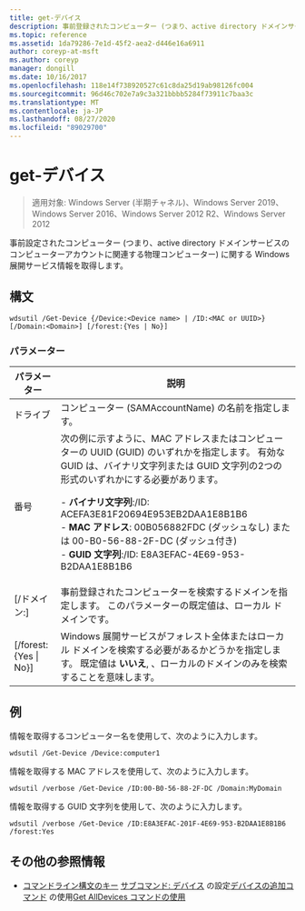 ```yaml
---
title: get-デバイス
description: 事前登録されたコンピューター (つまり、active directory ドメインサービスのコンピューターアカウントに適用された物理コンピューター) に関する Windows 展開サービス情報を取得する、デバイスの参照記事。
ms.topic: reference
ms.assetid: 1da79286-7e1d-45f2-aea2-d446e16a6911
author: coreyp-at-msft
ms.author: coreyp
manager: dongill
ms.date: 10/16/2017
ms.openlocfilehash: 118e14f738920527c61c8da25d19ab98126fc004
ms.sourcegitcommit: 96d46c702e7a9c3a321bbbb5284f73911c7baa3c
ms.translationtype: MT
ms.contentlocale: ja-JP
ms.lasthandoff: 08/27/2020
ms.locfileid: "89029700"
---
```

# <a name="get-device"></a>get-デバイス

> 適用対象: Windows Server (半期チャネル)、Windows Server 2019、Windows Server 2016、Windows Server 2012 R2、Windows Server 2012

事前設定されたコンピューター (つまり、active directory ドメインサービスのコンピューターアカウントに関連する物理コンピューター) に関する Windows 展開サービス情報を取得します。

## <a name="syntax"></a>構文
```
wdsutil /Get-Device {/Device:<Device name> | /ID:<MAC or UUID>} [/Domain:<Domain>] [/forest:{Yes | No}]
```
### <a name="parameters"></a>パラメーター
|パラメーター|説明|
|-------|--------|
|ドライブ<Device name>|コンピューター (SAMAccountName) の名前を指定します。|
|番号<MAC or UUID>|次の例に示すように、MAC アドレスまたはコンピューターの UUID (GUID) のいずれかを指定します。 有効な GUID は、バイナリ文字列または GUID 文字列の2つの形式のいずれかにする必要があります。<p>-   **バイナリ文字列**:/ID: ACEFA3E81F20694E953EB2DAA1E8B1B6<br />-   **MAC アドレス**: 00B056882FDC (ダッシュなし) または 00-B0-56-88-2F-DC (ダッシュ付き)<br />-   **GUID 文字列**:/ID: E8A3EFAC-4E69-953-B2DAA1E8B1B6|
|[/ドメイン:<Domain>]|事前登録されたコンピューターを検索するドメインを指定します。 このパラメーターの既定値は、ローカル ドメインです。|
|[/forest: {Yes &#124; No}]|Windows 展開サービスがフォレスト全体またはローカル ドメインを検索する必要があるかどうかを指定します。 既定値は **いいえ**, 、ローカルのドメインのみを検索することを意味します。|
## <a name="examples"></a>例
情報を取得するコンピューター名を使用して、次のように入力します。
```
wdsutil /Get-Device /Device:computer1
```
情報を取得する MAC アドレスを使用して、次のように入力します。
```
wdsutil /verbose /Get-Device /ID:00-B0-56-88-2F-DC /Domain:MyDomain
```
情報を取得する GUID 文字列を使用して、次のように入力します。
```
wdsutil /verbose /Get-Device /ID:E8A3EFAC-201F-4E69-953-B2DAA1E8B1B6 /forest:Yes
```
## <a name="additional-references"></a>その他の参照情報
- [コマンドライン構文のキー](command-line-syntax-key.md) 
[サブコマンド: デバイス](subcommand-set-device.md) 
 の設定[デバイスの追加コマンド](using-the-add-device-command.md) 
 の使用[Get AllDevices コマンドの使用](using-the-get-alldevices-command.md)
